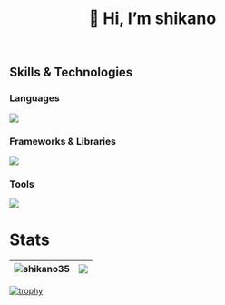 <h1 align="center">👋 Hi, I’m shikano</h1>
<br>

## Skills & Technologies

### Languages
<img src="https://skillicons.dev/icons?i=ts,go,rust" />

### Frameworks & Libraries
<img src="https://skillicons.dev/icons?i=nextjs,tailwind" />

### Tools
<img src="https://skillicons.dev/icons?i=git,docker" />

<!--- mongodb,cloudflare,p5js --->

# Stats
| <img align="center" src="https://github-readme-stats.vercel.app/api/top-langs/?username=shikano35&show_icons=true&include_all_commits=true&locale=en&hide_border=true&layout=compact" alt="shikano35" /> | <img align="center" src="https://github-readme-stats.vercel.app/api?username=shikano35&layout=compact&locale=en&hide_border=true" /></a> |
| ------------- | ------------- |

[![trophy](https://github-profile-trophy.vercel.app/?username=shikano35)](https://github.com/ryo-ma/github-profile-trophy)
